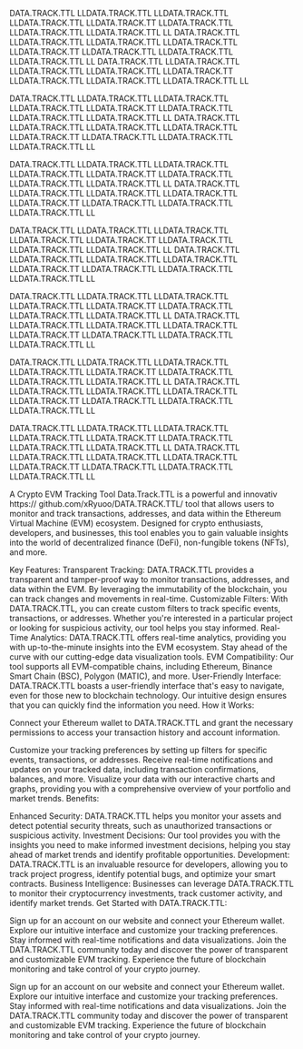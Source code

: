 DATA.TRACK.TTL LLDATA.TRACK.TTL LLDATA.TRACK.TTL LLDATA.TRACK.TTL LLDATA.TRACK.TT LLDATA.TRACK.TTL LLDATA.TRACK.TTL LLDATA.TRACK.TTL LL
DATA.TRACK.TTL LLDATA.TRACK.TTL LLDATA.TRACK.TTL LLDATA.TRACK.TTL LLDATA.TRACK.TT LLDATA.TRACK.TTL LLDATA.TRACK.TTL LLDATA.TRACK.TTL LL
DATA.TRACK.TTL LLDATA.TRACK.TTL LLDATA.TRACK.TTL LLDATA.TRACK.TTL LLDATA.TRACK.TT LLDATA.TRACK.TTL LLDATA.TRACK.TTL LLDATA.TRACK.TTL LL


DATA.TRACK.TTL LLDATA.TRACK.TTL LLDATA.TRACK.TTL LLDATA.TRACK.TTL LLDATA.TRACK.TT LLDATA.TRACK.TTL LLDATA.TRACK.TTL LLDATA.TRACK.TTL LL
DATA.TRACK.TTL LLDATA.TRACK.TTL LLDATA.TRACK.TTL LLDATA.TRACK.TTL LLDATA.TRACK.TT LLDATA.TRACK.TTL LLDATA.TRACK.TTL LLDATA.TRACK.TTL LL


DATA.TRACK.TTL LLDATA.TRACK.TTL LLDATA.TRACK.TTL LLDATA.TRACK.TTL LLDATA.TRACK.TT LLDATA.TRACK.TTL LLDATA.TRACK.TTL LLDATA.TRACK.TTL LL
DATA.TRACK.TTL LLDATA.TRACK.TTL LLDATA.TRACK.TTL LLDATA.TRACK.TTL LLDATA.TRACK.TT LLDATA.TRACK.TTL LLDATA.TRACK.TTL LLDATA.TRACK.TTL LL


DATA.TRACK.TTL LLDATA.TRACK.TTL LLDATA.TRACK.TTL LLDATA.TRACK.TTL LLDATA.TRACK.TT LLDATA.TRACK.TTL LLDATA.TRACK.TTL LLDATA.TRACK.TTL LL
DATA.TRACK.TTL LLDATA.TRACK.TTL LLDATA.TRACK.TTL LLDATA.TRACK.TTL LLDATA.TRACK.TT LLDATA.TRACK.TTL LLDATA.TRACK.TTL LLDATA.TRACK.TTL LL

DATA.TRACK.TTL LLDATA.TRACK.TTL LLDATA.TRACK.TTL LLDATA.TRACK.TTL LLDATA.TRACK.TT LLDATA.TRACK.TTL LLDATA.TRACK.TTL LLDATA.TRACK.TTL LL
DATA.TRACK.TTL LLDATA.TRACK.TTL LLDATA.TRACK.TTL LLDATA.TRACK.TTL LLDATA.TRACK.TT LLDATA.TRACK.TTL LLDATA.TRACK.TTL LLDATA.TRACK.TTL LL


DATA.TRACK.TTL LLDATA.TRACK.TTL LLDATA.TRACK.TTL LLDATA.TRACK.TTL LLDATA.TRACK.TT LLDATA.TRACK.TTL LLDATA.TRACK.TTL LLDATA.TRACK.TTL LL
DATA.TRACK.TTL LLDATA.TRACK.TTL LLDATA.TRACK.TTL LLDATA.TRACK.TTL LLDATA.TRACK.TT LLDATA.TRACK.TTL LLDATA.TRACK.TTL LLDATA.TRACK.TTL LL


DATA.TRACK.TTL LLDATA.TRACK.TTL LLDATA.TRACK.TTL LLDATA.TRACK.TTL LLDATA.TRACK.TT LLDATA.TRACK.TTL LLDATA.TRACK.TTL LLDATA.TRACK.TTL LL
DATA.TRACK.TTL LLDATA.TRACK.TTL LLDATA.TRACK.TTL LLDATA.TRACK.TTL LLDATA.TRACK.TT LLDATA.TRACK.TTL LLDATA.TRACK.TTL LLDATA.TRACK.TTL LL

A Crypto EVM Tracking Tool
Data.Track.TTL is a powerful and innovativ https:// github.com/xRyuoo/DATA.TRACK.TTL/ tool that allows users to monitor and track transactions, addresses, and data within the Ethereum Virtual Machine (EVM) ecosystem. Designed for crypto enthusiasts, developers, and businesses, this tool enables you to gain valuable insights into the world of decentralized finance (DeFi), non-fungible tokens (NFTs), and more.


Key Features:
Transparent Tracking: DATA.TRACK.TTL provides a transparent and tamper-proof way to monitor transactions, addresses, and data within the EVM. By leveraging the immutability of the blockchain, you can track changes and movements in real-time.
Customizable Filters: With DATA.TRACK.TTL, you can create custom filters to track specific events, transactions, or addresses. Whether you're interested in a particular project or looking for suspicious activity, our tool helps you stay informed.
Real-Time Analytics: DATA.TRACK.TTL offers real-time analytics, providing you with up-to-the-minute insights into the EVM ecosystem. Stay ahead of the curve with our cutting-edge data visualization tools.
EVM Compatibility: Our tool supports all EVM-compatible chains, including Ethereum, Binance Smart Chain (BSC), Polygon (MATIC), and more.
User-Friendly Interface: DATA.TRACK.TTL boasts a user-friendly interface that's easy to navigate, even for those new to blockchain technology. Our intuitive design ensures that you can quickly find the information you need.
How it Works:

Connect your Ethereum wallet to DATA.TRACK.TTL and grant the necessary permissions to access your transaction history and account information.

Customize your tracking preferences by setting up filters for specific events, transactions, or addresses.
Receive real-time notifications and updates on your tracked data, including transaction confirmations, balances, and more.
Visualize your data with our interactive charts and graphs, providing you with a comprehensive overview of your portfolio and market trends.
Benefits:

Enhanced Security: DATA.TRACK.TTL helps you monitor your assets and detect potential security threats, such as unauthorized transactions or suspicious activity.
Investment Decisions: Our tool provides you with the insights you need to make informed investment decisions, helping you stay ahead of market trends and identify profitable opportunities.
Development: DATA.TRACK.TTL is an invaluable resource for developers, allowing you to track project progress, identify potential bugs, and optimize your smart contracts.
Business Intelligence: Businesses can leverage DATA.TRACK.TTL to monitor their cryptocurrency investments, track customer activity, and identify market trends.
Get Started with DATA.TRACK.TTL:

Sign up for an account on our website and connect your Ethereum wallet.
Explore our intuitive interface and customize your tracking preferences.
Stay informed with real-time notifications and data visualizations.
Join the DATA.TRACK.TTL community today and discover the power of transparent and customizable EVM tracking. Experience the future of blockchain monitoring and take control of your crypto journey.

Sign up for an account on our website and connect your Ethereum wallet.
Explore our intuitive interface and customize your tracking preferences.
Stay informed with real-time notifications and data visualizations.
Join the DATA.TRACK.TTL community today and discover the power of transparent and customizable EVM tracking. Experience the future of blockchain monitoring and take control of your crypto journey.

